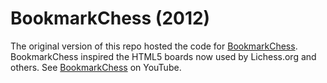 # BookmarkChess (2012)

The original version of this repo hosted the code for [BookmarkChess](https://youtu.be/wQLXnEwzpYo?t=151). BookmarkChess inspired the HTML5 boards now used by Lichess.org and others. See [BookmarkChess](https://youtu.be/wQLXnEwzpYo?t=151) on YouTube.
